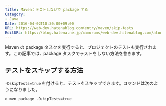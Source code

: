 ```yaml
---
Title: Maven：テストしないで package する
Category:
- Java
Date: 2016-04-02T10:30:00+09:00
URL: https://web-dev.hatenablog.com/entry/maven/skip-tests
EditURL: https://blog.hatena.ne.jp/mamorums/web-dev.hatenablog.com/atom/entry/10328749687178885842
---
```


Maven の package タスクを実行すると、プロジェクトのテストも実行されます。この記事では、package タスクでテストをしない方法を書きます。


## テストをスキップする方法
`-DskipTests=true` を付けると、テストをスキップできます。コマンドは次のようになりました。

```txt
> mvn package -DskipTests=true
```
